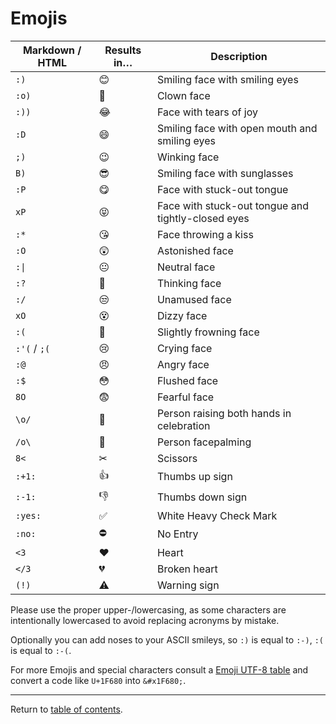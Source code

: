 Emojis
======

| Markdown / HTML | Results in… | Description |
| ------------ | --------- | ---------------- |
| `:)`         | &#x1F60A; | Smiling face with smiling eyes |
| `:o)`        | &#x1F921; | Clown face       |
| `:))`        | &#x1F602; | Face with tears of joy |
| `:D`         | &#x1F604; | Smiling face with open mouth and smiling eyes |
| `;)`         | &#x1F609; | Winking face     |
| `B)`         | &#x1F60E; | Smiling face with sunglasses |
| `:P`         | &#x1F60B; | Face with stuck-out tongue |
| `xP`         | &#x1F61D; | Face with stuck-out tongue and tightly-closed eyes |
| `:*`         | &#x1F618; | Face throwing a kiss |
| `:O`         | &#x1F632; | Astonished face  |
| `:\|`        | &#x1F610; | Neutral face     |
| `:?`         | &#x1F914; | Thinking face    |
| `:/`         | &#x1F612; | Unamused face    |
| `xO`         | &#x1F635; | Dizzy face       |
| `:(`         | &#x1F641; | Slightly frowning face |
| `:'(` / `;(` | &#x1F622; | Crying face  |
| `:@`         | &#x1F620; | Angry face       |
| `:$`         | &#x1F633; | Flushed face     |
| `8O`         | &#x1F628; | Fearful face     |
| `\o/`        | &#x1F64C; | Person raising both hands in celebration |
| `/o\`        | &#x1F926; | Person facepalming |
| `8<`         | &#x2702;  | Scissors         |
| `:+1:`       | &#x1F44D; | Thumbs up sign   |
| `:-1:`       | &#x1F44E; | Thumbs down sign |
| `:yes:`      | &#x2705;  | White Heavy Check Mark |
| `:no:`       | &#x26D4;  | No Entry         |
| `<3`         | &#x2764;  | Heart            |
| `</3`        | &#x1F494; | Broken heart     |
| `(!)`        | &#x26A0;  | Warning sign     |

Please use the proper upper-/lowercasing, as some characters are intentionally lowercased to avoid replacing acronyms by mistake.

Optionally you can add noses to your ASCII smileys, so `:)` is equal to `:-)`, `:(` is equal to `:-(`.

For more Emojis and special characters consult a [Emoji UTF-8 table](http://apps.timwhitlock.info/emoji/tables/unicode) and convert a code like `U+1F680` into `&#x1F680;`.

---

Return to [table of contents](README.md).
